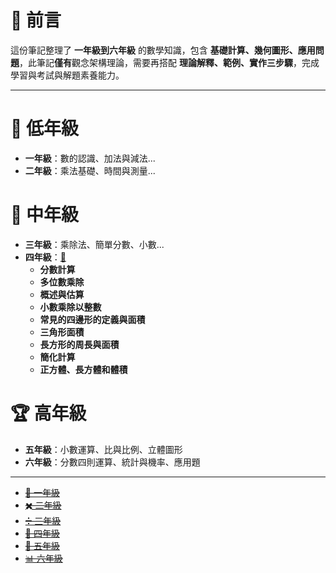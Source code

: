 # 📘 前言

這份筆記整理了 **一年級到六年級** 的數學知識，包含 **基礎計算、幾何圖形、應用問題**，此筆記**僅有**觀念架構理論，需要再搭配 **理論解釋、範例、實作三步驟**，完成學習與考試與解題素養能力。

---

# 🏫 低年級

- **一年級**：數的認識、加法與減法...
- **二年級**：乘法基礎、時間與測量...

# 📖 中年級

- **三年級**：乘除法、簡單分數、小數...
- **四年級**：[🔗](國小數學/四年級數學.md)
  - **分數計算**
  - **多位數乘除**
  - **概述與估算**
  - **小數乘除以整數**
  - **常見的四邊形的定義與面積**
  - **三角形面積**
  - **長方形的周長與面積**
  - **簡化計算**
  - **正方體、長方體和體積**

# 🏆 高年級

- **五年級**：小數運算、比與比例、立體圖形
- **六年級**：分數四則運算、統計與機率、應用題

---

- ~~[🔢 一年級](國小數學/一年級數學.md)~~
- ~~[✖️ 二年級](國小數學/二年級數學.md)~~
- ~~[➗ 三年級](國小數學/三年級數學.md)~~
- ~~[📏 四年級](國小數學/四年級數學.md)~~
- ~~[📐 五年級](國小數學/五年級數學.md)~~
- ~~[📊 六年級](國小數學/六年級數學.md)~~
